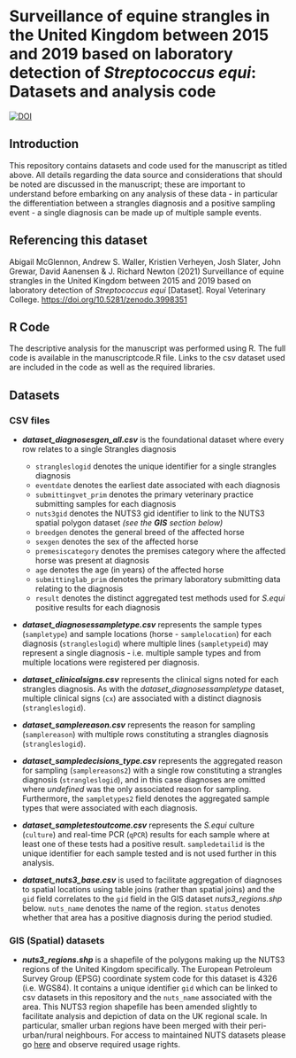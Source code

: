 # Surveillance of equine strangles in the United Kingdom between 2015 and 2019 based on laboratory detection of *Streptococcus equi*: Datasets and analysis code
[![DOI](https://zenodo.org/badge/doi/10.5281/zenodo.3998351.svg)](https://doi.org/10.5281/zenodo.3998351)

## Introduction
This repository contains datasets and code used for the manuscript as titled above. All details regarding the data source and considerations that should be noted are discussed in the manuscript; these are important to understand before embarking on any analysis of these data - in particular the differentiation between a strangles diagnosis and a positive sampling event - a single diagnosis can be made up of multiple sample events.

## Referencing this dataset
Abigail McGlennon, Andrew S. Waller, Kristien Verheyen, Josh Slater, John Grewar, David Aanensen & J. Richard Newton (2021) Surveillance of equine strangles in the United Kingdom between 2015 and 2019 based on laboratory detection of *Streptococcus equi* \[Dataset]\. Royal Veterinary College. https://doi.org/10.5281/zenodo.3998351

## R Code  
The descriptive analysis for the manuscript was performed using R. The full code is available in the manuscriptcode.R file. Links to the csv dataset used are included in the code as well as the required libraries.

## Datasets  
### CSV files  
-  **_dataset_diagnosesgen_all.csv_** is the foundational dataset where every row relates to a single Strangles diagnosis
    -  `strangleslogid` denotes the unique identifier for a single strangles diagnosis
    -  `eventdate` denotes the earliest date associated with each diagnosis
    -  `submittingvet_prim` denotes the primary veterinary practice submitting samples for each diagnosis
    -  `nuts3gid` denotes the NUTS3 gid identifier to link to the NUTS3 spatial polygon dataset _(see the **GIS** section below)_
    -  `breedgen` denotes the general breed of the affected horse
    -  `sexgen` denotes the sex of the affected horse
    -  `premesiscategory` denotes the premises category where the affected horse was present at diagnosis
    -  `age` denotes the age (in years) of the affected horse
    -  `submittinglab_prim` denotes the primary laboratory submitting data relating to the diagnosis
    -  `result` denotes the distinct aggregated test methods used for _S.equi_ positive results for each diagnosis  

-  **_dataset_diagnosessampletype.csv_** represents the sample types (`sampletype`) and sample locations (horse - `samplelocation`) for each diagnosis (`strangleslogid`) where multiple lines (`sampletypeid`) may represent a single diagnosis - i.e. multiple sample types and from multiple locations were registered per diagnosis.  

-  **_dataset_clinicalsigns.csv_** represents the clinical signs noted for each strangles diagnosis. As with the _dataset_diagnosessampletype_ dataset, multiple clinical signs (`cx`) are associated with a distinct diagnosis (`strangleslogid`).

-  **_dataset_samplereason.csv_** represents the reason for sampling (`samplereason`) with multiple rows constituting a strangles diagnosis (`strangleslogid`).

-  **_dataset_sampledecisions_type.csv_** represents the aggregated reason for sampling (`samplereasons2`) with a single row constituting a strangles diagnosis (`strangleslogid`), and in this case diagnoses are omitted where *undefined* was the only associated reason for sampling. Furthermore, the `sampletypes2` field denotes the aggregated sample types that were associated with each diagnosis.

-  **_dataset_sampletestoutcome.csv_** represents the _S.equi_ culture (`culture`) and real-time PCR (`qPCR`) results for each sample where at least one of these tests had a positive result. `sampledetailid` is the unique identifier for each sample tested and is not used further in this analysis.

-  **_dataset_nuts3_base.csv_** is used to facilitate aggregation of diagnoses to spatial locations using table joins (rather than spatial joins) and the `gid` field correlates to the `gid` field in the GIS dataset _nuts3_regions.shp_ below. `nuts_name` denotes the name of the region. `status` denotes whether that area has a positive diagnosis during the period studied.


### GIS (Spatial) datasets
-  **_nuts3_regions.shp_** is a shapefile of the polygons making up the NUTS3 regions of the United Kingdom specifically. The European Petroleum Survey Group (EPSG) coordinate system code for this dataset is 4326 (i.e. WGS84). It contains a unique identifier `gid` which can be linked to csv datasets in this repository and the `nuts_name` associated with the area. This NUTS3 region shapefile has been amended slightly to facilitate analysis and depiction of data on the UK regional scale. In particular, smaller urban regions have been merged with their peri-urban/rural neighbours. For access to maintained NUTS datasets please go [here](https://ec.europa.eu/eurostat/web/gisco/geodata/reference-data/administrative-units-statistical-units/nuts) and observe required usage rights. 

